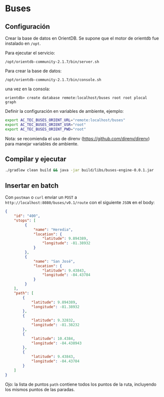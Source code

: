 # Buses

## Configuración

Crear la base de datos en OrientDB. 
Se supone que el motor de orientdb fue instalado en `/opt`. 

Para ejecutar el servicio:

```
/opt/orientdb-community-2.1.7/bin/server.sh
```

Para crear la base de datos:

```
/opt/orientdb-community-2.1.7/bin/console.sh
```

una vez en la consola:

```
orientdb> create database remote:localhost/buses root root plocal graph
```

Definir la configuración en variables de ambiente, ejemplo:

```bash
export AC_TEC_BUSES_ORIENT_URL="remote:localhost/buses"
export AC_TEC_BUSES_ORIENT_USR="root"
export AC_TEC_BUSES_ORIENT_PWD="root"
```

Nota: se recomienda el uso de direnv (https://github.com/direnv/direnv) para manejar variables de ambiente.

## Compilar y ejecutar

```bash
./gradlew clean build && java -jar build/libs/buses-engine-0.0.1.jar
```

## Insertar en batch

Con `postman` o `curl` enviar un `POST` a `http://localhost:8080/buses/v0.1/route` con el siguiente `JSON` en el body:

```json
{
    "id": "400",
    "stops": [
         {
             "name": "Heredia",
             "location": {
                 "latitude": 9.894389,
                 "longitude": -81.38932
             }
         },
         {
             "name": "San José",
             "location": {
                 "latitude": 9.43843,
                 "longitude": -84.43784
             }
         }
    ],
    "path": [
        {
            "latitude": 9.894389,
            "longitude": -81.38932
        },
        {
            "latitude": 9.32832,
            "longitude": -81.38232
        },
        {
            "latitude": 10.4384,
            "longitude": -84.438943
        },
        {
            "latitude": 9.43843,
            "longitude": -84.43784
        }
    ]
}
```

Ojo: la lista de puntos `path` contiene todos los puntos de la ruta, incluyendo los mismos puntos de las paradas.